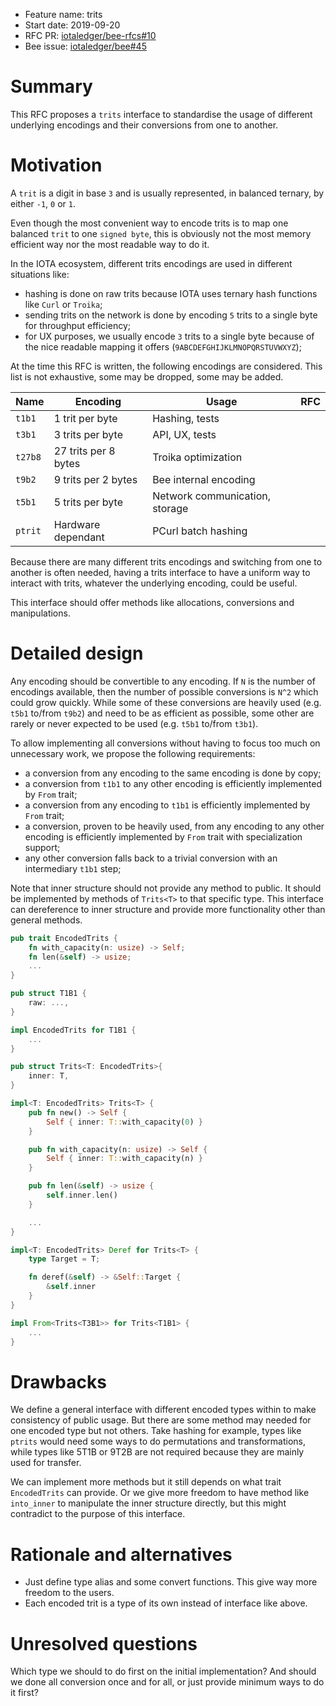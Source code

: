 + Feature name: trits
+ Start date: 2019-09-20
+ RFC PR: [iotaledger/bee-rfcs#10](https://github.com/iotaledger/bee-rfcs/pull/10)
+ Bee issue: [iotaledger/bee#45](https://github.com/iotaledger/bee/issues/45)

# Summary

This RFC proposes a `trits` interface to standardise the usage of different underlying encodings and their conversions from one to another.

# Motivation

A `trit` is a digit in base `3` and is usually represented, in balanced ternary, by either `-1`, `0` or `1`.

Even though the most convenient way to encode trits is to map one balanced `trit` to one `signed byte`, this is obviously not the most memory efficient way nor the most readable way to do it.

In the IOTA ecosystem, different trits encodings are used in different situations like:

- hashing is done on raw trits because IOTA uses ternary hash functions like `Curl` or `Troika`;
- sending trits on the network is done by encoding `5` trits to a single byte for throughput efficiency;
- for UX purposes, we usually encode `3` trits to a single byte because of the nice readable mapping it offers (`9ABCDEFGHIJKLMNOPQRSTUVWXYZ`);

At the time this RFC is written, the following encodings are considered. This list is not exhaustive, some may be dropped, some may be added.

| Name    | Encoding              | Usage                           | RFC |
| ------- | --------------------- | ------------------------------- | --- |
| `t1b1`  | 1 trit per byte       | Hashing, tests                  |     |
| `t3b1`  | 3 trits per byte      | API, UX, tests                  |     |
| `t27b8` | 27 trits per 8 bytes  | Troika optimization             |     |
| `t9b2`  | 9 trits per 2 bytes   | Bee internal encoding           |     |
| `t5b1`  | 5 trits per byte      | Network communication, storage  |     |
| `ptrit` | Hardware dependant    | PCurl batch hashing             |     |

Because there are many different trits encodings and switching from one to another is often needed, having a trits interface to have a uniform way to interact with trits, whatever the underlying encoding, could be useful.

This interface should offer methods like allocations, conversions and manipulations.

# Detailed design

Any encoding should be convertible to any encoding. If `N` is the number of encodings available, then the number of possible conversions is `N^2` which could grow quickly. While some of these conversions are heavily used (e.g. `t5b1` to/from `t9b2`) and need to be as efficient as possible, some other are rarely or never expected to be used (e.g. `t5b1` to/from `t3b1`).

To allow implementing all conversions without having to focus too much on unnecessary work, we propose the following requirements:
- a conversion from any encoding to the same encoding is done by copy;
- a conversion from `t1b1` to any other encoding is efficiently implemented by `From` trait;
- a conversion from any encoding to `t1b1` is efficiently implemented by `From` trait;
- a conversion, proven to be heavily used, from any encoding to any other encoding is efficiently implemented by `From` trait with specialization support;
- any other conversion falls back to a trivial conversion with an intermediary `t1b1` step;

Note that inner structure should not provide any method to public. It should be
implemented by methods of `Trits<T>` to that specific type. This interface can
dereference to inner structure and provide more functionality other than general
methods.

```rust
pub trait EncodedTrits {
    fn with_capacity(n: usize) -> Self;
    fn len(&self) -> usize;
    ...
}

pub struct T1B1 {
    raw: ...,
}

impl EncodedTrits for T1B1 {
    ...
}

pub struct Trits<T: EncodedTrits>{
    inner: T,
}

impl<T: EncodedTrits> Trits<T> {
    pub fn new() -> Self {
        Self { inner: T::with_capacity(0) }
    }

    pub fn with_capacity(n: usize) -> Self {
        Self { inner: T::with_capacity(n) }
    }

    pub fn len(&self) -> usize {
        self.inner.len()
    }

    ...
}

impl<T: EncodedTrits> Deref for Trits<T> {
    type Target = T;

    fn deref(&self) -> &Self::Target {
        &self.inner
    }
}

impl From<Trits<T3B1>> for Trits<T1B1> {
    ...
}
```

# Drawbacks

We define a general interface with different encoded types within to make
consistency of public usage. But there are some method may needed for one
encoded type but not others. Take hashing for example, types like `ptrits` would
need some ways to do permutations and transformations, while types like 5T1B or
9T2B are not required because they are mainly used for transfer.

We can implement more methods but it still depends on what trait `EncodedTrits` can
provide. Or we give more freedom to have method like `into_inner` to manipulate
the inner structure directly, but this might contradict to the purpose of this
interface.

# Rationale and alternatives

- Just define type alias and some convert functions. This give way more freedom to the users.
- Each encoded trit is a type of its own instead of interface like above.

# Unresolved questions

Which type we should to do first on the initial implementation? And should we
done all conversion once and for all, or just provide minimum ways to do it
first?
